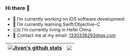 ### Hi there 👋

- 💼 I’m currently working on iOS software development
- 📖 I’m currently learning Swift/Objective-C
- 🇨🇳 I’m currently living in Hefei China
- 📮 Contact me at my email: 1330336293@qq.com

| <a href="https://github.com/JivanHuang/github-readme-stats"><img align="center" src="https://github-readme-stats.vercel.app/api?username=JivanHuang&show_icons=true&include_all_commits=true&theme=default&hide_border=true&count_private=true" alt="Jivan's github stats" /></a> | <a href="https://github.com/JivanHuang/github-readme-stats"><img align="center" src="https://github-readme-stats.vercel.app/api/top-langs/?username=JivanHuang&layout=compact&theme=default&hide_border=true&hide=ruby,shell" /></a> |
| ------------- | ------------- |
